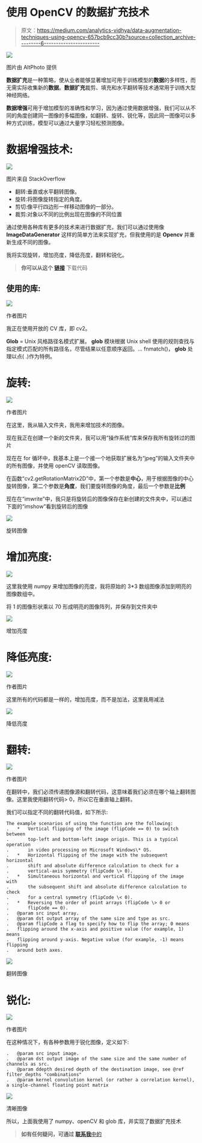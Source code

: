 # 使用 OpenCV 的数据扩充技术

> 原文：<https://medium.com/analytics-vidhya/data-augmentation-techniques-using-opencv-657bcb9cc30b?source=collection_archive---------6----------------------->

![](img/c648997a93afba158473b0c7d04a06da.png)

图片由 AltPhoto 提供

**数据扩充**是一种策略，使从业者能够显著增加可用于训练模型的**数据**的多样性，而无需实际收集新的**数据**。**数据扩充**裁剪、填充和水平翻转等技术通常用于训练大型神经网络。

**数据增强**可用于增加模型的准确性和学习，因为通过使用数据增强，我们可以从不同的角度创建同一图像的多幅图像，如翻转、旋转、锐化等，因此同一图像可以多种方式训练，模型可以通过大量学习轻松预测图像。

# **数据增强技术:**

![](img/e753cfadaa3e19f9e8dcf1bb4deb09d1.png)

图片来自 StackOverflow

*   翻转:垂直或水平翻转图像。
*   旋转:将图像旋转指定的角度。
*   剪切:像平行四边形一样移动图像的一部分。
*   裁剪:对象以不同的比例出现在图像的不同位置

通过使用各种库有更多的技术来进行数据扩充，我们可以通过使用像 **ImageDataGenerator** 这样的简单方法来实现扩充，但我使用的是 **Opencv** 并重新生成不同的图像。

我将实现旋转，增加亮度，降低亮度，翻转和锐化。

> **你可以从这个** [**链接**](https://github.com/MayankkYogi/OpenCV) 下载代码

## 使用的库:

![](img/51b160543dc179af09aacb537e08e3b6.png)

作者图片

我正在使用开放的 CV 库，即 cv2。

**Glob** = Unix 风格路径名模式扩展。 **glob** 模块根据 Unix shell 使用的规则查找与指定模式匹配的所有路径名，尽管结果以任意顺序返回。… fnmatch()， **glob** 处理以点( .)作为特例。

# **旋转:**

![](img/63c7ed081da8a1d84f382220f998bd36.png)

作者图片

在这里，我从输入文件夹，我用来增加技术的图像。

现在我正在创建一个新的文件夹，我可以用“操作系统”库来保存我所有旋转过的图片

现在在 for 循环中，我基本上是一个接一个地获取扩展名为“jpeg”的输入文件夹中的所有图像，并使用 openCV 读取图像。

在函数“cv2.getRotationMatrix2D”中，第一个参数是**中心**，用于根据图像的中心旋转图像，第二个参数是**角度**，我们要旋转图像的角度，最后一个参数是**比例**

现在在“imwrite”中，我只是将旋转后的图像保存在新创建的文件夹中，可以通过下面的“imshow”看到旋转后的图像

![](img/6c2bfa829d2a9007222ac17964041b2f.png)

旋转图像

# 增加亮度:

![](img/521901500d4cecb897316c9fbabbb285.png)

这里我使用 numpy 来增加图像的亮度，我将原始的 3*3 数组图像添加到明亮的图像数组中。

将 1 的图像形状乘以 70 形成明亮的图像阵列，并保存到文件夹中

![](img/f00fb1fd5f1ec3901589d735374a2d85.png)

增加亮度

# 降低亮度:

![](img/30fc062722c103bb44c0f120d3b6da8e.png)

作者图片

这里所有的代码都是一样的，增加亮度，而不是加法，这里我用减法

![](img/42ff04631f5427c3ca3a38ba2a44d53f.png)

降低亮度

# 翻转:

![](img/a4a728afd149d10fa7cf327f24cd95d4.png)

作者图片

在翻转中，我们必须传递图像源和翻转代码，这意味着我们必须在哪个轴上翻转图像。这里我使用翻转代码> 0，所以它在垂直轴上翻转。

我们可以指定不同的翻转代码值，如下所示:

```
The example scenarios of using the function are the following:
.   *   Vertical flipping of the image (flipCode == 0) to switch between
.       top-left and bottom-left image origin. This is a typical operation
.       in video processing on Microsoft Windows\* OS.
.   *   Horizontal flipping of the image with the subsequent horizontal
.       shift and absolute difference calculation to check for a
.       vertical-axis symmetry (flipCode \> 0).
.   *   Simultaneous horizontal and vertical flipping of the image with
.       the subsequent shift and absolute difference calculation to check
.       for a central symmetry (flipCode \< 0).
.   *   Reversing the order of point arrays (flipCode \> 0 or
.       flipCode == 0).
.   @param src input array.
.   @param dst output array of the same size and type as src.
.   @param flipCode a flag to specify how to flip the array; 0 means
.   flipping around the x-axis and positive value (for example, 1) means
.   flipping around y-axis. Negative value (for example, -1) means flipping
.   around both axes.
```

![](img/a03d5ef824544a31668c34a9778131e0.png)

翻转图像

# 锐化:

![](img/443e90c78b30be110de90d13f7dfdd89.png)

作者图片

在这种情况下，有各种参数用于锐化图像，定义如下:

```
.   @param src input image.
.   @param dst output image of the same size and the same number of channels as src.
.   @param ddepth desired depth of the destination image, see @ref filter_depths "combinations"
.   @param kernel convolution kernel (or rather a correlation kernel), a single-channel floating point matrix
```

![](img/8254541fb611b48fe69451cb3502263a.png)

清晰图像

所以，上面我使用了 numpy、openCV 和 glob 库，并实现了数据扩充技术

> **如有任何疑问，可通过** [**联系我**中的](https://www.linkedin.com/in/mayank-yogi-806ba9156/)
